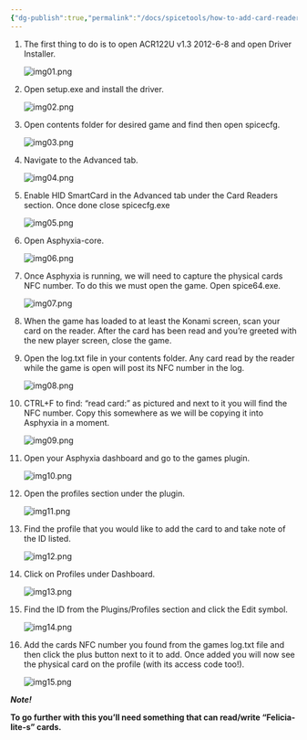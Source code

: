 ```yaml
---
{"dg-publish":true,"permalink":"/docs/spicetools/how-to-add-card-reader-and-add-cards-to-existing-asphyxia/"}
---
```



1. The first thing to do is to open ACR122U v1.3 2012-6-8 and open Driver Installer.
    
    ![img01.png](/img/user/docs/img/cardreader/img01.png)
    
2. Open setup.exe and install the driver.
    
    ![img02.png](/img/user/docs/img/cardreader/img02.png)
    
3. Open contents folder for desired game and find then open spicecfg.
    
    ![img03.png](/img/user/docs/img/cardreader/img03.png)
    
4. Navigate to the Advanced tab.
    
    ![img04.png](/img/user/docs/img/cardreader/img04.png)
    
5. Enable HID SmartCard in the Advanced tab under the Card Readers section. Once done close spicecfg.exe
    
    ![img05.png](/img/user/docs/img/cardreader/img05.png)
    
6. Open Asphyxia-core.
    
    ![img06.png](/img/user/docs/img/cardreader/img06.png)
    
7. Once Asphyxia is running, we will need to capture the physical cards NFC number. To do this we must open the game. Open spice64.exe.
    
    ![img07.png](/img/user/docs/img/cardreader/img07.png)
    
8. When the game has loaded to at least the Konami screen, scan your card on the reader. After the card has been read and you’re greeted with the new player screen, close the game.
    
9. Open the log.txt file in your contents folder. Any card read by the reader while the game is open will post its NFC number in the log.
    
    ![img08.png](/img/user/docs/img/cardreader/img08.png)
    
10. CTRL+F to find: “read card:” as pictured and next to it you will find the NFC number. Copy this somewhere as we will be copying it into Asphyxia in a moment.
    
    ![img09.png](/img/user/docs/img/cardreader/img09.png)
    
11. Open your Asphyxia dashboard and go to the games plugin.
    
    ![img10.png](/img/user/docs/img/cardreader/img10.png)
    
12. Open the profiles section under the plugin.
    
    ![img11.png](/img/user/docs/img/cardreader/img11.png)
    
13. Find the profile that you would like to add the card to and take note of the ID listed.
    
    ![img12.png](/img/user/docs/img/cardreader/img12.png)
    
14. Click on Profiles under Dashboard.
    
    ![img13.png](/img/user/docs/img/cardreader/img13.png)
    
15. Find the ID from the Plugins/Profiles section and click the Edit symbol.
    
    ![img14.png](/img/user/docs/img/cardreader/img14.png)
    
16. Add the cards NFC number you found from the games log.txt file and then click the plus button next to it to add. Once added you will now see the physical card on the profile (with its access code too!).
    
    ![img15.png](/img/user/docs/img/cardreader/img15.png)
    

_**Note!**_

**To go further with this you’ll need something that can read/write “Felicia-lite-s” cards.**
